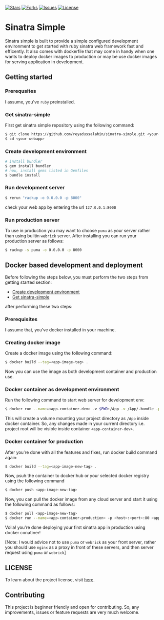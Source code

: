 <!-- [![Build Status](https://img.shields.io/circleci/build/gh/reyadussalahin/sinatra-simple/main?style=flat-square)](https://circleci.com/gh/reyadussalahin/sinatra-simple/tree/master) -->
[![Stars](https://img.shields.io/github/stars/reyadussalahin/sinatra-simple?style=flat-square)](https://github.com/reyadussalahin/sinatra-simple/stargazers)
[![Forks](https://img.shields.io/github/forks/reyadussalahin/sinatra-simple?style=flat-square&color=purple)](https://github.com/reyadussalahin/sinatra-simple/network/members)
[![Issues](https://img.shields.io/github/issues/reyadussalahin/sinatra-simple?style=flat-square&color=blue)](https://github.com/reyadussalahin/sinatra-simple/issues)
[![License](https://img.shields.io/github/license/reyadussalahin/sinatra-simple?color=teal&style=flat-square)](https://github.com/reyadussalahin/sinatra-simple/blob/master/LICENSE)

# Sinatra Simple
Sinatra simple is built to provide a simple configured development environment to get started with ruby sinatra web framework fast and efficently. It also comes with dockerfile that may come in handy when one wants to deploy docker images to production or may be use docker images for serving application in development.

## Getting started
### Prerequsites
I assume, you've `ruby` preinstalled.

### Get sinatra-simple
First get sinatra simple repository using the following command:
```bash
$ git clone https://github.com/reyadussalahin/sinatra-simple.git <your-webapp>
$ cd <your-webapp>
```

### Create development environment
```bash
# install bundler
$ gem install bundler
# now, install gems listed in Gemfiles
$ bundle install
```

### Run development server
```bash
$ rerun "rackup -o 0.0.0.0 -p 8000"
```
check your web app by entering the url `127.0.0.1:8000`

### Run production server
To use in production you may want to choose `puma` as your server rather than using builtin `webrick` server. After installing you can run your production server as follows:
```bash
$ rackup -s puma -o 0.0.0.0 -p 8000
```

## Docker based development and deployment
Before following the steps below, you must perform the two steps from getting started section:
 - [Create development environment](#create-development-environment)
 - [Get sinatra-simple](#get-sinatra-simple)

after performing these two steps:

### Prerequisites
I assume that, you've docker installed in your machine.

### Creating docker image
Create a docker image using the following command:
```bash
$ docker build --tag=<app-image-tag> .
```
Now you can use the image as both development container and production use.

### Docker container as development environment
Run the following command to start web server for development env:
```bash
$ docker run --name=<app-container-dev> -v $PWD:/App -v /App/.bundle -p 127.0.0.1:8000:80 -dit <app-image-tag> rerun "rackup -o 0.0.0.0 -p 8000"
```
This will create a volume mounting your project directory as `/App` inside docker container. So, any changes made in your current directory i.e. project root will be visible inside container `<app-container-dev>`.


### Docker container for production
After you're done with all the features and fixes, run docker build command again:
```bash
$ docker build --tag=<app-image-new-tag> .
```
Now, psuh the container to docker hub or your selected docker registry using the following command
```bash
$ docker push <app-image-new-tag>
```

Now, you can pull the docker image from any cloud server and start it using the following command as follows:
```bash
$ docker pull <app-image-new-tag>
$ docker run --name=<app-container-production> -p <host>:<port>:80 <app-image-new-tag>
```

Voila! you're done deploying your first sinatra app in production using docker conatiner!

[Note: I would advice not to use `puma` or `webrick` as your front server, rather you should use `nginx` as a proxy in front of these servers, and then server request using `puma` or `webrick`]

## LICENSE
To learn about the project license, visit [here](https://github.com/reyadussalahin/sinatra-simple/blob/master/LICENSE).


## Contributing
This project is beginner friendly and open for contributing. So, any improvements, issues or feature requests are very much welcome.
